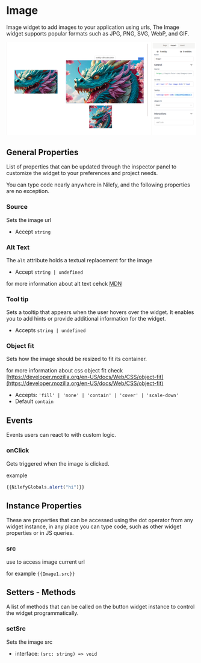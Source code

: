 # Image

Image widget to add images to your application using urls, The Image widget supports popular formats such as JPG, PNG, SVG, WebP, and GIF.

![images](./img/images.png)

## General Properties

List of properties that can be updated through the inspector panel to customize the widget to your preferences and project needs.

You can type code nearly anywhere in Nilefy, and the following properties are no exception.

### Source

Sets the image url

- Accept `string`

### Alt Text

The `alt` attribute holds a textual replacement for the image

- Accept `string | undefined`

for more information about alt text cehck [MDN](https://developer.mozilla.org/en-US/docs/Web/API/HTMLImageElement/alt#usage_notes)

### Tool tip

Sets a tooltip that appears when the user hovers over the widget. It enables you to add hints or provide additional information for the widget.

- Accepts `string | undefined`

### Object fit 

Sets how the image should be resized to fit its container.

for more information about css object fit check [https://developer.mozilla.org/en-US/docs/Web/CSS/object-fit](https://developer.mozilla.org/en-US/docs/Web/CSS/object-fit)

- Accepts:  `'fill' | 'none' | 'contain' | 'cover' | 'scale-down'`
- Default `contain`

## Events

Events users can react to with custom logic.

### onClick

Gets triggered when the image is clicked.

example 

```ts
{{NilefyGlobals.alert("hi")}}
```

## Instance Properties

These are properties that can be accessed using the dot operator from any widget instance, in any place you can type code, such as other widget properties or in JS queries.

### src 

use to access image current url

for example `{{Image1.src}}`

## Setters - Methods

A list of methods that can be called on the button widget instance to control the widget programmatically.

### setSrc

Sets the image src

- interface: `(src: string) => void`
